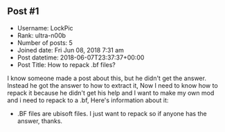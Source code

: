 ## Post #1
- Username: LockPic
- Rank: ultra-n00b
- Number of posts: 5
- Joined date: Fri Jun 08, 2018 7:31 am
- Post datetime: 2018-06-07T23:37:37+00:00
- Post Title: How to repack .bf files?

I know someone made a post about this, but he didn't get the answer. Instead he got the answer to how to extract it, Now I need to know how to repack it because he didn't get his help and I want to make my own mod and i need to repack to a .bf, Here's information about it:
- .BF files are ubisoft files.
I just want to repack so if anyone has the answer, thanks.
